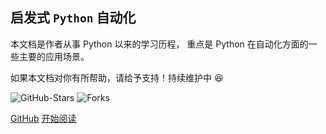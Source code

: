 
## 启发式 `Python` 自动化

本文档是作者从事 Python 以来的学习历程，
重点是 Python 在自动化方面的一些主要的应用场景。

[comment]: <> (希望能给予读者一份比较全面的自动化文档、一个比较舒适的阅读环境。)
[comment]: <> (这个过程将会无比的美妙 :laughing:)

如果本文档对你有所帮助，请给予支持！持续维护中 :laughing:

![GitHub-Stars](https://img.shields.io/badge/Stars-13.4k-brightgreen)
![Forks](https://img.shields.io/badge/Forks-1.7k-blue)


[GitHub](https://github.com/GZKY-PY/)
[开始阅读](readme.md)
